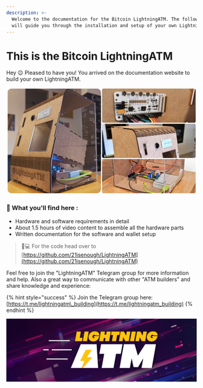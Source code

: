 ```yaml
---
description: >-
  Welcome to the documentation for the Bitcoin LightningATM. The following pages
  will guide you through the installation and setup of your own LightningATM.
---
```


# This is the Bitcoin LightningATM

Hey 😉 Pleased to have you! You arrived on the documentation website to build your own LightningATM.

![](.gitbook/assets/incollage_20200429_161155681_new.jpg)

### 🔎 What you'll find here  :

* Hardware and software requirements in detail
* About 1.5 hours of video content to assemble all the hardware parts
* Written documentation for the software and wallet setup

> 👩💻 For the code head over to [https://github.com/21isenough/LightningATM](https://github.com/21isenough/LightningATM)

Feel free to join the "LightningATM" Telegram group for more information and help. Also a great way to communicate with other "ATM builders" and share knowledge and experience:

{% hint style="success" %}
Join the Telegram group here: [https://t.me/lightningatm\_building](https://t.me/lightningatm_building)
{% endhint %}

![](.gitbook/assets/1500x500_3.jpg)

